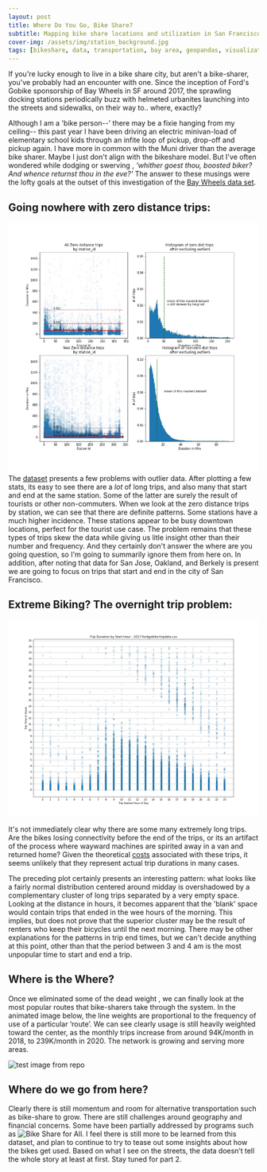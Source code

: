```yaml
---
layout: post
title: Where Do You Go, Bike Share?
subtitle: Mapping bike share locations and utilization in San Francisco
cover-img: /assets/img/station_background.jpg
tags: [bikeshare, data, transportation, bay area, geopandas, visualization]
---
```


If you're lucky enough to live in a bike share city, but aren't a bike-sharer, you've probably had an encounter with one. Since the inception of Ford's Gobike sponsorship of Bay Wheels in SF around 2017, the sprawling docking stations periodically buzz with helmeted urbanites launching into the streets and sidewalks, on their way to.. where, exactly?
 
Although I am a 'bike person--' there may be a fixie hanging from my ceiling-- this past year I have been driving an electric minivan-load of elementary school kids through an infite loop of pickup, drop-off and pickup again. I have more in common with the Muni driver than the average bike sharer. 
     Maybe I just don't align with the bikeshare model. But I've often wondered while dodging or swerving , *'whither goest thou, boosted biker? And whence returnst thou in the eve?'*
The answer to these musings were the lofty goals at the outset of this investigation of the [Bay Wheels data set](https://www.lyft.com/bikes/bay-wheels/system-data).
   

## Going nowhere with zero distance trips: 
![zero dist trips ](/assets/img/eda_zero_dist_trips.jpg)
The [dataset](https://www.lyft.com/bikes/bay-wheels/system-data) presents a few problems with outlier data. After plotting a few stats, its easy to see there are a *lot* of long trips, and also many that start and end at the same station. Some of the latter are surely the result of tourists or other non-commuters. When we look at the zero distance trips by station, we can see that there are definite patterns. Some stations have a much higher incidence. These stations appear to be busy downtown locations, perfect for the tourist use case. The problem remains that these types of trips skew the data while giving us litle insight other than their number and frequency. And they certainly don't answer the where are you going question, so I'm going to summarily ignore them from here on. In addition, after noting that data for San Jose, Oakland, and Berkely is present we are going to focus on trips that start and end in the city of San Francisco.

## Extreme Biking? The overnight trip problem:


![test image from repo](/assets/img/duration_stats.jpg)

It's not immediately clear why there are some many extremely long trips. Are the bikes losing connectivity before the end of the trips, or its an artifact of the process where wayward machines are spirited away in a van and returned home? Given the theoretical [costs](https://www.lyft.com/bikes/bay-wheels/pricing) associated with these trips, it seems unlikely that they represent actual trip durations in many cases.




 The preceding plot certainly presents an interesting pattern: what looks like a fairly normal distribution centered around midday is overshadowed by a complementary cluster of long trips separated by a very empty space.
Looking at the distance in hours, it becomes apparent that the 'blank' space would contain trips that ended in the wee hours of the morning. This implies, but does not prove that the superior cluster may be the result of renters who keep their bicycles until the next morning. There may be other explanations for the patterns in trip end times, but we can't decide anything at this point, other than that the period between 3 and 4 am is the most unpopular time to start and end a trip. 

## Where is the Where?

Once we eliminated some of the dead weight , we can finally look at the most popular routes that bike-sharers take through the system. In the animated image below, the line weights are proportional to the frequency of use of a particular ‘route’. We can see clearly usage is still heavily weighted toward the center,  as the monthly trips increase from around 94K/month in 2018, to 239K/month in 2020. The network is growing and serving more areas. 

![test image from repo](/assets/img/baywheels2017-29_final.gif)

## Where do we go from here? 

Clearly there is still momentum and room for alternative transportation such as bike-share to grow. There are still challenges around geography and financial concerns. Some have been partially addressed by programs such as ![Bike Share for All](https://www.lyft.com/bikes/bay-wheels/bike-share-for-all). I feel there is still more to be learned from this dataset, and plan to continue to try to tease out some insights about how the bikes get used. Based on what I see on the streets, the data doesn’t tell the whole story at least at first. Stay tuned for  part 2. 
